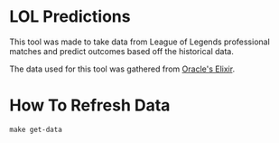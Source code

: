 
# LOL Predictions

This tool was made to take data from League of Legends professional matches and predict outcomes based off the historical data. 

The data used for this tool was gathered from [Oracle's Elixir](https://oracleselixir.com/tools/downloads). 

# How To Refresh Data
```
make get-data
```
